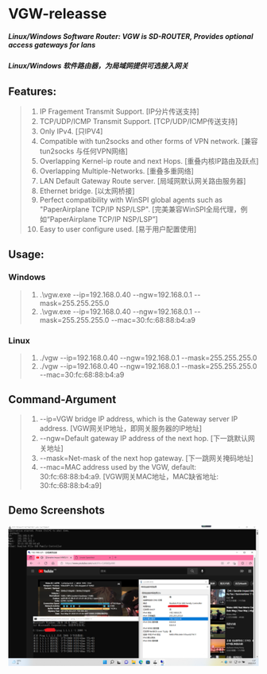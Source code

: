 # VGW-releasse
##### Linux/Windows Software Router: VGW is SD-ROUTER, Provides optional access gateways for lans #####
##### Linux/Windows 软件路由器，为局域网提供可选接入网关 #####

## Features: ##
> 1. IP Fragement Transmit Support. [IP分片传送支持]
> 2. TCP/UDP/ICMP Transmit Support. [TCP/UDP/ICMP传送支持]
> 3. Only IPv4. [只IPV4]
> 4. Compatible with tun2socks and other forms of VPN network. [兼容 tun2socks 与任何VPN网络]
> 5. Overlapping Kernel-ip route and next Hops. [重叠内核IP路由及跃点]
> 6. Overlapping Multiple-Networks. [重叠多重网络]
> 7. LAN Default Gateway Route server. [局域网默认网关路由服务器]
> 8. Ethernet bridge. [以太网桥接]
> 9. Perfect compatibility with WinSPI global agents such as "PaperAirplane TCP/IP NSP/LSP". [完美兼容WinSPI全局代理，例如“PaperAirplane TCP/IP NSP/LSP”]
> 10. Easy to user configure used. [易于用户配置使用]

## Usage: ##
### Windows ####
> 1. .\vgw.exe --ip=192.168.0.40 --ngw=192.168.0.1 --mask=255.255.255.0
> 2. .\vgw.exe --ip=192.168.0.40 --ngw=192.168.0.1 --mask=255.255.255.0 --mac=30:fc:68:88:b4:a9

### Linux ####
> 1. ./vgw --ip=192.168.0.40 --ngw=192.168.0.1 --mask=255.255.255.0
> 2. ./vgw --ip=192.168.0.40 --ngw=192.168.0.1 --mask=255.255.255.0 --mac=30:fc:68:88:b4:a9

## Command-Argument ##
> 1. --ip=VGW bridge IP address, which is the Gateway server IP address. [VGW网关IP地址，即网关服务器的IP地址]
> 2. --ngw=Default gateway IP address of the next hop. [下一跳默认网关地址]
> 3. --mask=Net-mask of the next hop gateway. [下一跳网关掩码地址]
> 4. --mac=MAC address used by the VGW, default: 30:fc:68:88:b4:a9. [VGW网关MAC地址，MAC缺省地址: 30:fc:68:88:b4:a9]

## Demo Screenshots ##
![](demo_pictures_1.png)
